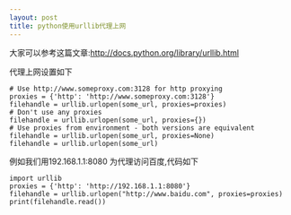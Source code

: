 ```yaml
---
layout: post
title: python使用urllib代理上网
---
```


大家可以参考这篇文章:<http://docs.python.org/library/urllib.html>

代理上网设置如下

    # Use http://www.someproxy.com:3128 for http proxying
    proxies = {'http': 'http://www.someproxy.com:3128'}
    filehandle = urllib.urlopen(some_url, proxies=proxies)
    # Don't use any proxies
    filehandle = urllib.urlopen(some_url, proxies={})
    # Use proxies from environment - both versions are equivalent
    filehandle = urllib.urlopen(some_url, proxies=None)
    filehandle = urllib.urlopen(some_url)

例如我们用192.168.1.1:8080 为代理访问百度,代码如下

    import urllib
    proxies = {'http': 'http://192.168.1.1:8080'}
    filehandle = urllib.urlopen("http://www.baidu.com", proxies=proxies)
    print(filehandle.read())
